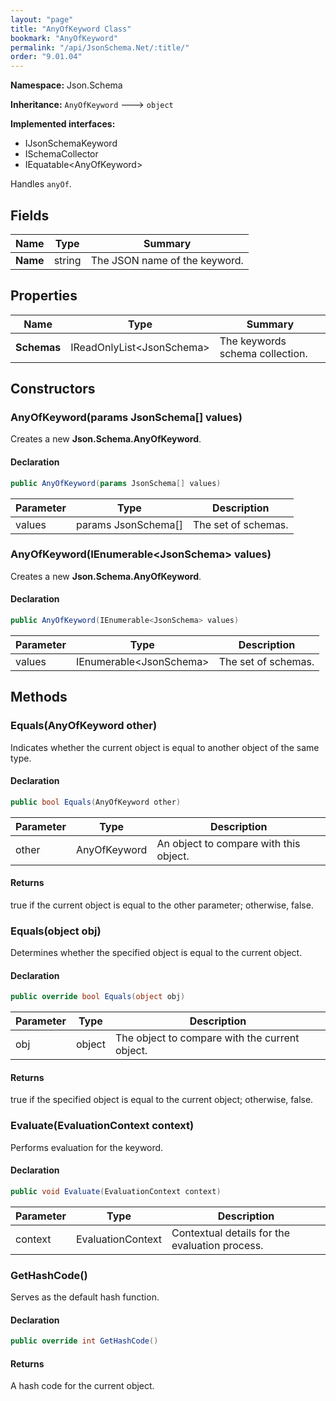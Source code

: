 ```yaml
---
layout: "page"
title: "AnyOfKeyword Class"
bookmark: "AnyOfKeyword"
permalink: "/api/JsonSchema.Net/:title/"
order: "9.01.04"
---
```

**Namespace:** Json.Schema

**Inheritance:**
`AnyOfKeyword`
 🡒 
`object`

**Implemented interfaces:**

- IJsonSchemaKeyword
- ISchemaCollector
- IEquatable\<AnyOfKeyword\>

Handles `anyOf`.

## Fields

| Name | Type | Summary |
|---|---|---|
| **Name** | string | The JSON name of the keyword. |

## Properties

| Name | Type | Summary |
|---|---|---|
| **Schemas** | IReadOnlyList\<JsonSchema\> | The keywords schema collection. |

## Constructors

### AnyOfKeyword(params JsonSchema[] values)

Creates a new **Json.Schema.AnyOfKeyword**.

#### Declaration

```c#
public AnyOfKeyword(params JsonSchema[] values)
```

| Parameter | Type | Description |
|---|---|---|
| values | params JsonSchema[] | The set of schemas. |


### AnyOfKeyword(IEnumerable\<JsonSchema\> values)

Creates a new **Json.Schema.AnyOfKeyword**.

#### Declaration

```c#
public AnyOfKeyword(IEnumerable<JsonSchema> values)
```

| Parameter | Type | Description |
|---|---|---|
| values | IEnumerable\<JsonSchema\> | The set of schemas. |


## Methods

### Equals(AnyOfKeyword other)

Indicates whether the current object is equal to another object of the same type.

#### Declaration

```c#
public bool Equals(AnyOfKeyword other)
```

| Parameter | Type | Description |
|---|---|---|
| other | AnyOfKeyword | An object to compare with this object. |


#### Returns

true if the current object is equal to the <paramref name="other">other</paramref> parameter; otherwise, false.

### Equals(object obj)

Determines whether the specified object is equal to the current object.

#### Declaration

```c#
public override bool Equals(object obj)
```

| Parameter | Type | Description |
|---|---|---|
| obj | object | The object to compare with the current object. |


#### Returns

true if the specified object  is equal to the current object; otherwise, false.

### Evaluate(EvaluationContext context)

Performs evaluation for the keyword.

#### Declaration

```c#
public void Evaluate(EvaluationContext context)
```

| Parameter | Type | Description |
|---|---|---|
| context | EvaluationContext | Contextual details for the evaluation process. |


### GetHashCode()

Serves as the default hash function.

#### Declaration

```c#
public override int GetHashCode()
```


#### Returns

A hash code for the current object.

